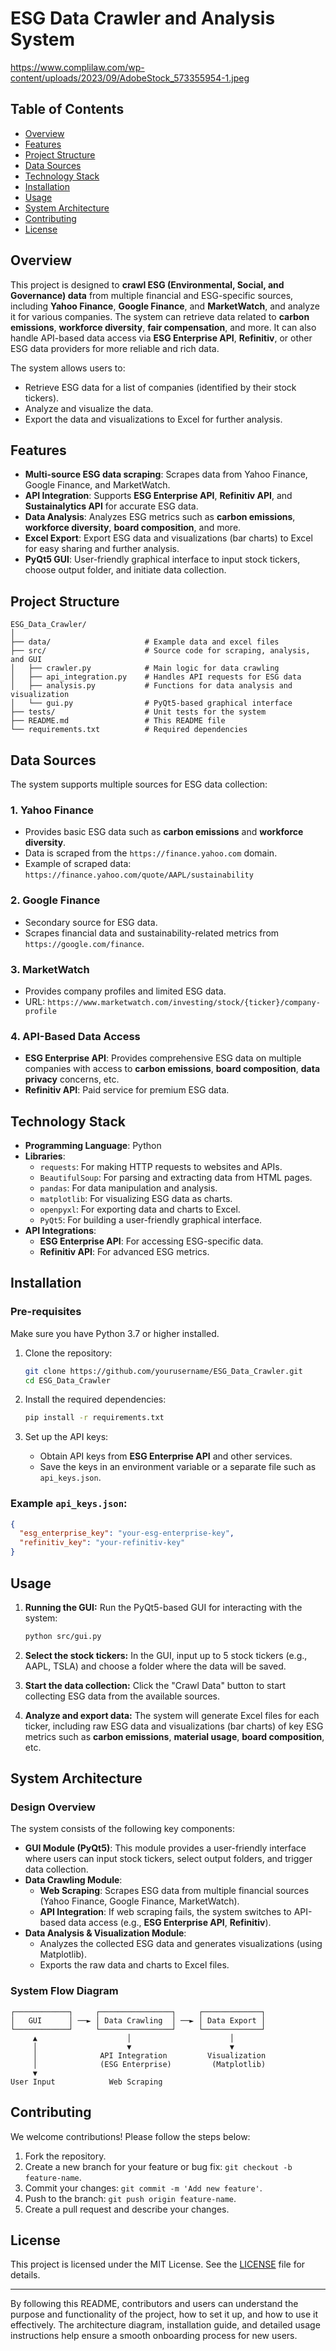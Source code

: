 

# ESG Data Crawler and Analysis System

https://www.complilaw.com/wp-content/uploads/2023/09/AdobeStock_573355954-1.jpeg

## **Table of Contents**
- [Overview](#overview)
- [Features](#features)
- [Project Structure](#project-structure)
- [Data Sources](#data-sources)
- [Technology Stack](#technology-stack)
- [Installation](#installation)
- [Usage](#usage)
- [System Architecture](#system-architecture)
- [Contributing](#contributing)
- [License](#license)

## **Overview**
This project is designed to **crawl ESG (Environmental, Social, and Governance) data** from multiple financial and ESG-specific sources, including **Yahoo Finance**, **Google Finance**, and **MarketWatch**, and analyze it for various companies. The system can retrieve data related to **carbon emissions**, **workforce diversity**, **fair compensation**, and more. It can also handle API-based data access via **ESG Enterprise API**, **Refinitiv**, or other ESG data providers for more reliable and rich data.

The system allows users to:
- Retrieve ESG data for a list of companies (identified by their stock tickers).
- Analyze and visualize the data.
- Export the data and visualizations to Excel for further analysis.

## **Features**
- **Multi-source ESG data scraping**: Scrapes data from Yahoo Finance, Google Finance, and MarketWatch.
- **API Integration**: Supports **ESG Enterprise API**, **Refinitiv API**, and **Sustainalytics API** for accurate ESG data.
- **Data Analysis**: Analyzes ESG metrics such as **carbon emissions**, **workforce diversity**, **board composition**, and more.
- **Excel Export**: Export ESG data and visualizations (bar charts) to Excel for easy sharing and further analysis.
- **PyQt5 GUI**: User-friendly graphical interface to input stock tickers, choose output folder, and initiate data collection.

## **Project Structure**
```
ESG_Data_Crawler/
│
├── data/                     # Example data and excel files
├── src/                      # Source code for scraping, analysis, and GUI
│   ├── crawler.py            # Main logic for data crawling
│   ├── api_integration.py    # Handles API requests for ESG data
│   ├── analysis.py           # Functions for data analysis and visualization
│   └── gui.py                # PyQt5-based graphical interface
├── tests/                    # Unit tests for the system
├── README.md                 # This README file
└── requirements.txt          # Required dependencies
```

## **Data Sources**
The system supports multiple sources for ESG data collection:

### 1. **Yahoo Finance**
   - Provides basic ESG data such as **carbon emissions** and **workforce diversity**.
   - Data is scraped from the `https://finance.yahoo.com` domain.
   - Example of scraped data: `https://finance.yahoo.com/quote/AAPL/sustainability`

### 2. **Google Finance**
   - Secondary source for ESG data.
   - Scrapes financial data and sustainability-related metrics from `https://google.com/finance`.

### 3. **MarketWatch**
   - Provides company profiles and limited ESG data.
   - URL: `https://www.marketwatch.com/investing/stock/{ticker}/company-profile`

### 4. **API-Based Data Access**
   - **ESG Enterprise API**: Provides comprehensive ESG data on multiple companies with access to **carbon emissions**, **board composition**, **data privacy** concerns, etc.
   - **Refinitiv API**: Paid service for premium ESG data.

## **Technology Stack**
- **Programming Language**: Python
- **Libraries**:
  - `requests`: For making HTTP requests to websites and APIs.
  - `BeautifulSoup`: For parsing and extracting data from HTML pages.
  - `pandas`: For data manipulation and analysis.
  - `matplotlib`: For visualizing ESG data as charts.
  - `openpyxl`: For exporting data and charts to Excel.
  - `PyQt5`: For building a user-friendly graphical interface.
- **API Integrations**:
  - **ESG Enterprise API**: For accessing ESG-specific data.
  - **Refinitiv API**: For advanced ESG metrics.

## **Installation**

### **Pre-requisites**
Make sure you have Python 3.7 or higher installed.

1. Clone the repository:

   ```bash
   git clone https://github.com/yourusername/ESG_Data_Crawler.git
   cd ESG_Data_Crawler
   ```

2. Install the required dependencies:

   ```bash
   pip install -r requirements.txt
   ```

3. Set up the API keys:
   - Obtain API keys from **ESG Enterprise API** and other services.
   - Save the keys in an environment variable or a separate file such as `api_keys.json`.

### Example `api_keys.json`:
```json
{
  "esg_enterprise_key": "your-esg-enterprise-key",
  "refinitiv_key": "your-refinitiv-key"
}
```

## **Usage**

1. **Running the GUI:**
   Run the PyQt5-based GUI for interacting with the system:
   ```bash
   python src/gui.py
   ```

2. **Select the stock tickers:**
   In the GUI, input up to 5 stock tickers (e.g., AAPL, TSLA) and choose a folder where the data will be saved.

3. **Start the data collection:**
   Click the "Crawl Data" button to start collecting ESG data from the available sources.

4. **Analyze and export data:**
   The system will generate Excel files for each ticker, including raw ESG data and visualizations (bar charts) of key ESG metrics such as **carbon emissions**, **material usage**, **board composition**, etc.

## **System Architecture**

### **Design Overview**

The system consists of the following key components:

- **GUI Module (PyQt5)**: This module provides a user-friendly interface where users can input stock tickers, select output folders, and trigger data collection.
- **Data Crawling Module**:
   - **Web Scraping**: Scrapes ESG data from multiple financial sources (Yahoo Finance, Google Finance, MarketWatch).
   - **API Integration**: If web scraping fails, the system switches to API-based data access (e.g., **ESG Enterprise API**, **Refinitiv**).
- **Data Analysis & Visualization Module**:
   - Analyzes the collected ESG data and generates visualizations (using Matplotlib).
   - Exports the raw data and charts to Excel files.

### **System Flow Diagram**

```plaintext
┌────────────┐     ┌────────────────┐     ┌─────────────┐
│   GUI      │ ──► │ Data Crawling  │ ──► │ Data Export │
└────────────┘     └────────────────┘     └─────────────┘
     ▲                    │                      │
     │                    ▼                      ▼
     │              API Integration         Visualization
     │              (ESG Enterprise)         (Matplotlib)
     ▼                    
User Input            Web Scraping                
```

## **Contributing**
We welcome contributions! Please follow the steps below:

1. Fork the repository.
2. Create a new branch for your feature or bug fix: `git checkout -b feature-name`.
3. Commit your changes: `git commit -m 'Add new feature'`.
4. Push to the branch: `git push origin feature-name`.
5. Create a pull request and describe your changes.

## **License**
This project is licensed under the MIT License. See the [LICENSE](LICENSE) file for details.

---

By following this README, contributors and users can understand the purpose and functionality of the project, how to set it up, and how to use it effectively. The architecture diagram, installation guide, and detailed usage instructions help ensure a smooth onboarding process for new users.
